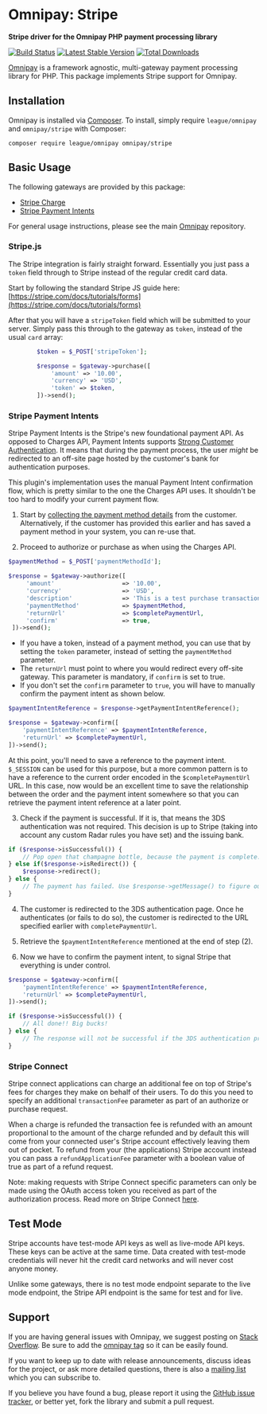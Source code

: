# Omnipay: Stripe

**Stripe driver for the Omnipay PHP payment processing library**

[![Build Status](https://travis-ci.org/thephpleague/omnipay-stripe.png?branch=master)](https://travis-ci.org/thephpleague/omnipay-stripe)
[![Latest Stable Version](https://poser.pugx.org/omnipay/stripe/version.png)](https://packagist.org/packages/omnipay/stripe)
[![Total Downloads](https://poser.pugx.org/omnipay/stripe/d/total.png)](https://packagist.org/packages/omnipay/stripe)

[Omnipay](https://github.com/thephpleague/omnipay) is a framework agnostic, multi-gateway payment
processing library for PHP. This package implements Stripe support for Omnipay.

## Installation

Omnipay is installed via [Composer](http://getcomposer.org/). To install, simply require `league/omnipay` and `omnipay/stripe` with Composer:

```
composer require league/omnipay omnipay/stripe
```

## Basic Usage

The following gateways are provided by this package:

* [Stripe Charge](https://stripe.com/docs/charges)
* [Stripe Payment Intents](https://stripe.com/docs/payments/payment-intents)

For general usage instructions, please see the main [Omnipay](https://github.com/thephpleague/omnipay)
repository.

### Stripe.js

The Stripe integration is fairly straight forward. Essentially you just pass
a `token` field through to Stripe instead of the regular credit card data.

Start by following the standard Stripe JS guide here:
[https://stripe.com/docs/tutorials/forms](https://stripe.com/docs/tutorials/forms)

After that you will have a `stripeToken` field which will be submitted to your server.
Simply pass this through to the gateway as `token`, instead of the usual `card` array:

```php
        $token = $_POST['stripeToken'];

        $response = $gateway->purchase([
            'amount' => '10.00',
            'currency' => 'USD',
            'token' => $token,
        ])->send();
```

### Stripe Payment Intents

Stripe Payment Intents is the Stripe's new foundational payment API. As opposed to Charges API, Payment Intents supports [Strong Customer Authentication](https://stripe.com/docs/strong-customer-authentication). It means that during the payment process, the user _might_ be redirected to an off-site page hosted by the customer's bank for authentication purposes.

This plugin's implementation uses the manual Payment Intent confirmation flow, which is pretty similar to the one the Charges API uses. It shouldn't be too hard to modify your current payment flow.

1) Start by [collecting the payment method details](https://stripe.com/docs/payments/payment-intents/quickstart#collect-payment-method) from the customer. Alternatively, if the customer has provided this earlier and has saved a payment method in your system, you can re-use that.

2) Proceed to authorize or purchase as when using the Charges API.

```php
$paymentMethod = $_POST['paymentMethodId'];

$response = $gateway->authorize([
     'amount'                   => '10.00',
     'currency'                 => 'USD',
     'description'              => 'This is a test purchase transaction.',
     'paymentMethod'            => $paymentMethod,
     'returnUrl'                => $completePaymentUrl,
     'confirm'                  => true,
 ])->send();
```

* If you have a token, instead of a payment method, you can use that by setting the `token` parameter, instead of setting the `paymentMethod` parameter.
* The `returnUrl` must point to where you would redirect every off-site gateway. This parameter is mandatory, if `confirm` is set to true.
* If you don't set the `confirm` parameter to `true`, you will have to manually confirm the payment intent as shown below.

```php
$paymentIntentReference = $response->getPaymentIntentReference();

$response = $gateway->confirm([
    'paymentIntentReference' => $paymentIntentReference,
    'returnUrl' => $completePaymentUrl,
])->send();
```

At this point, you'll need to save a reference to the payment intent. `$_SESSION` can be used for this purpose, but a more common pattern is to have a reference to the current order encoded in the `$completePaymentUrl` URL. In this case, now would be an excellent time to save the relationship between the order and the payment intent somewhere so that you can retrieve the payment intent reference at a later point.

3) Check if the payment is successful. If it is, that means the 3DS authentication was not required. This decision is up to Stripe (taking into account any custom Radar rules you have set) and the issuing bank.

```php
if ($response->isSuccessful()) {
    // Pop open that champagne bottle, because the payment is complete.
} else if($response->isRedirect()) {
    $response->redirect();
} else {
    // The payment has failed. Use $response->getMessage() to figure out why and return to step (1).
}
```

4) The customer is redirected to the 3DS authentication page. Once he authenticates (or fails to do so), the customer is redirected to the URL specified earlier with `completePaymentUrl`.

5) Retrieve the `$paymentIntentReference` mentioned at the end of step (2).

6) Now we have to confirm the payment intent, to signal Stripe that everything is under control.

```php
$response = $gateway->confirm([
    'paymentIntentReference' => $paymentIntentReference,
    'returnUrl' => $completePaymentUrl,
])->send();

if ($response->isSuccessful()) {
    // All done!! Big bucks!
} else {
    // The response will not be successful if the 3DS authentication process failed or the card has been declined. Either way, it's back to step (1)!
}
```

### Stripe Connect

Stripe connect applications can charge an additional fee on top of Stripe's fees for charges they make on behalf of 
their users. To do this you need to specify an additional `transactionFee` parameter as part of an authorize or purchase
request.

When a charge is refunded the transaction fee is refunded with an amount proportional to the amount of the charge
refunded and by default this will come from your connected user's Stripe account effectively leaving them out of pocket.
To refund from your (the applications) Stripe account instead you can pass a ``refundApplicationFee`` parameter with a
boolean value of true as part of a refund request.

Note: making requests with Stripe Connect specific parameters can only be made using the OAuth access token you received
as part of the authorization process. Read more on Stripe Connect [here](https://stripe.com/docs/connect).

## Test Mode

Stripe accounts have test-mode API keys as well as live-mode API keys. These keys can be active
at the same time. Data created with test-mode credentials will never hit the credit card networks
and will never cost anyone money.

Unlike some gateways, there is no test mode endpoint separate to the live mode endpoint, the
Stripe API endpoint is the same for test and for live.

## Support

If you are having general issues with Omnipay, we suggest posting on
[Stack Overflow](http://stackoverflow.com/). Be sure to add the
[omnipay tag](http://stackoverflow.com/questions/tagged/omnipay) so it can be easily found.

If you want to keep up to date with release announcements, discuss ideas for the project,
or ask more detailed questions, there is also a [mailing list](https://groups.google.com/forum/#!forum/omnipay) which
you can subscribe to.

If you believe you have found a bug, please report it using the [GitHub issue tracker](https://github.com/thephpleague/omnipay-stripe/issues),
or better yet, fork the library and submit a pull request.
